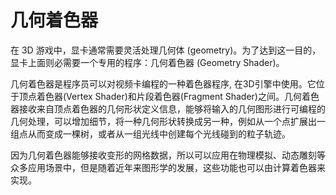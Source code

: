 # 几何着色器

在 3D 游戏中，显卡通常需要灵活处理几何体 (geometry)。为了达到这一目的，显卡上面则必需要一个专用的程序：几何着色器 (Geometry Shader)。

几何着色器是程序员可以对视频卡编程的一种着色器程序, 在3D引擎中使用。它位于顶点着色器(Vertex Shader)和片段着色器(Fragment Shader)之间。几何着色器接收来自顶点着色器的几何形状定义信息，能够将输入的几何图形进行可编程的几何处理，可以增加细节，将一种几何形状转换成另一种，例如从一个点扩展出一组点从而变成一棵树，或者从一组光线中创建每个光线碰到的粒子轨迹。

因为几何着色器能够接收变形的网格数据，所以可以应用在物理模拟、动态雕刻等众多应用场景中，但是随着近年来图形学的发展，这些功能也可以由计算着色器来实现。